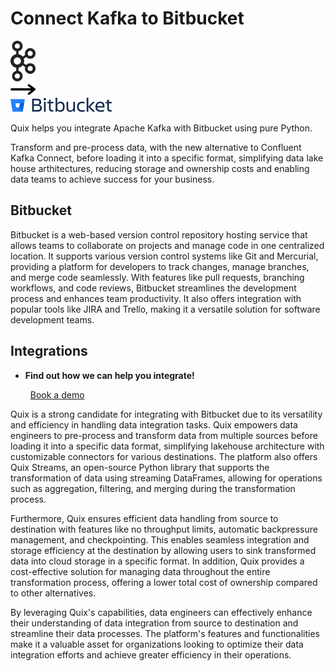 # Connect Kafka to Bitbucket

<div class="connect-images cards blog-grid-card" markdown>
<div>
<img src="../images/kafka_logo.png" width="40px" />
</div>
<div>
<img src="../images/arrow.svg" width="40px" />
</div>
<div>
<img src="./images/bitbucket_1.jpg" />
</div>
</div>

Quix helps you integrate Apache Kafka with Bitbucket using pure Python.

Transform and pre-process data, with the new alternative to Confluent Kafka Connect, before loading it into a specific format, simplifying data lake house arthitectures, reducing storage and ownership costs and enabling data teams to achieve success for your business.

## Bitbucket

Bitbucket is a web-based version control repository hosting service that allows teams to collaborate on projects and manage code in one centralized location. It supports various version control systems like Git and Mercurial, providing a platform for developers to track changes, manage branches, and merge code seamlessly. With features like pull requests, branching workflows, and code reviews, Bitbucket streamlines the development process and enhances team productivity. It also offers integration with popular tools like JIRA and Trello, making it a versatile solution for software development teams.

## Integrations

<div class="grid cards" markdown>

- __Find out how we can help you integrate!__

    <a class="md-button md-button--primary" href="https://share.hsforms.com/1iW0TmZzKQMChk0lxd_tGiw4yjw2?__hstc=175542013.2303933fbd746c0ac86d9ccbe9bc9100.1728383268831.1729603416735.1729620918855.31&__hssc=175542013.1.1729620918855&__hsfp=2132701734" target="_blank" style="margin:.5rem;">Book a demo</a>

</div>


Quix is a strong candidate for integrating with Bitbucket due to its versatility and efficiency in handling data integration tasks. Quix empowers data engineers to pre-process and transform data from multiple sources before loading it into a specific data format, simplifying lakehouse architecture with customizable connectors for various destinations. The platform also offers Quix Streams, an open-source Python library that supports the transformation of data using streaming DataFrames, allowing for operations such as aggregation, filtering, and merging during the transformation process.

Furthermore, Quix ensures efficient data handling from source to destination with features like no throughput limits, automatic backpressure management, and checkpointing. This enables seamless integration and storage efficiency at the destination by allowing users to sink transformed data into cloud storage in a specific format. In addition, Quix provides a cost-effective solution for managing data throughout the entire transformation process, offering a lower total cost of ownership compared to other alternatives.

By leveraging Quix's capabilities, data engineers can effectively enhance their understanding of data integration from source to destination and streamline their data processes. The platform's features and functionalities make it a valuable asset for organizations looking to optimize their data integration efforts and achieve greater efficiency in their operations.

